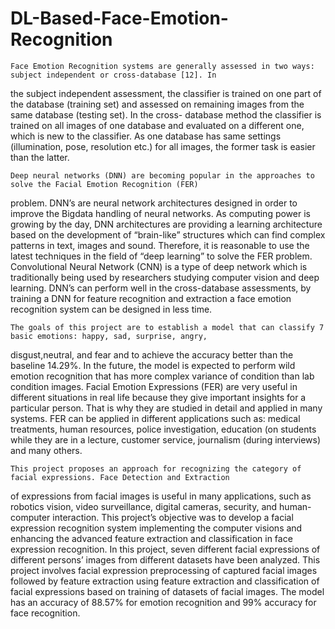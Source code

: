 # DL-Based-Face-Emotion-Recognition

	Face Emotion Recognition systems are generally assessed in two ways: subject independent or cross-database [12]. In
the subject independent assessment, the classifier is trained on one part of the database (training set) and assessed on
remaining images from the same database (testing set). In the cross- database method the classifier is trained on all images
of one database and evaluated on a different one, which is new to the classifier. As one database has same settings
(illumination, pose, resolution etc.) for all images, the former task is easier than the latter.
		
	Deep neural networks (DNN) are becoming popular in the approaches to solve the Facial Emotion Recognition (FER)
problem. DNN’s are neural network architectures designed in order to improve the Bigdata handling of neural networks. As
computing power is growing by the day, DNN architectures are providing a learning architecture based on the development of
“brain-like” structures which can find complex patterns in text, images and sound. Therefore, it is reasonable to use the
latest techniques in the field of “deep learning” to solve the FER problem. Convolutional Neural Network (CNN) is a type of
deep network which is traditionally being used by researchers studying computer vision and deep learning. DNN’s can perform
well in the cross-database assessments, by training a DNN for feature recognition and extraction a face emotion recognition
system can be designed in less time.

 	The goals of this project are to establish a model that can classify 7 basic emotions: happy, sad, surprise, angry,
disgust,neutral, and fear and to achieve the accuracy better than the baseline 14.29%. In the future, the model is
expected to perform wild emotion recognition that has more complex variance of condition than lab condition images. Facial
Emotion Expressions (FER) are very useful in different situations in real life because they give important insights for a
particular person. That is why they are studied in detail and applied in many systems. FER can be applied in different
applications such as: medical treatments, human resources, police investigation, education (on students while they are in a
lecture, customer service, journalism (during interviews) and many others.

	This project proposes an approach for recognizing the category of facial expressions. Face Detection and Extraction
of expressions from facial images is useful in many applications, such as robotics vision, video surveillance, digital
cameras, security, and human-computer interaction. This project’s objective was to develop a facial expression recognition
system implementing the computer visions and enhancing the advanced feature extraction and classification in face expression
recognition. In this project, seven different facial expressions of different persons’ images from different datasets have
been analyzed. This project involves facial expression preprocessing of captured facial images followed by feature
extraction using feature extraction and classification of facial expressions based on training of datasets of facial images.
The model has an accuracy of 88.57% for emotion recognition and 99% accuracy for face recognition.
